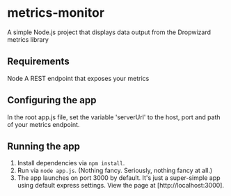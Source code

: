 # metrics-monitor
A simple Node.js project that displays data output from the Dropwizard metrics library

## Requirements
Node
A REST endpoint that exposes your metrics

## Configuring the app
In the root app.js file, set the variable 'serverUrl' to the host, port and path of your metrics endpoint.

## Running the app
1. Install dependencies via ```npm install```.
2. Run via ```node app.js```. (Nothing fancy.  Seriously, nothing fancy at all.)
3. The app launches on port 3000 by default.  It's just a super-simple app using default express settings.  View the page at [http://localhost:3000].
